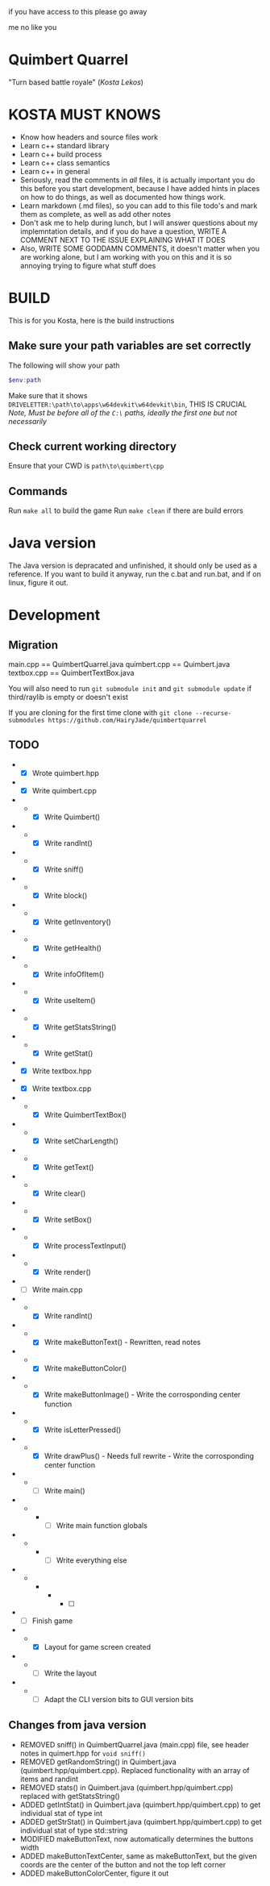 if you have access to this please go away

me no like you

# Quimbert Quarrel
"Turn based battle royale" (*Kosta Lekos*)

# KOSTA MUST KNOWS

- Know how headers and source files work
- Learn c++ standard library
- Learn c++ build process
- Learn c++ class semantics
- Learn c++ in general
- Seriously, read the comments in *all* files, it is actually important you do this before you start development, because I have added hints in places on how to do things, as well as documented how things work.
- Learn markdown (.md files), so you can add to this file todo's and mark them as complete, as well as add other notes
- Don't ask me to help during lunch, but I will answer questions about my implemntation details, and if you do have a question, WRITE A COMMENT NEXT TO THE ISSUE EXPLAINING WHAT IT DOES
- Also, WRITE SOME GODDAMN COMMENTS, it doesn't matter when you are working alone, but I am working with you on this and it is so annoying trying to figure what stuff does



# BUILD
This is for you Kosta, here is the build instructions

## Make sure your path variables are set correctly
The following will show your path

``` powershell
$env:path
```

Make sure that it shows `DRIVELETTER:\path\to\apps\w64devkit\w64devkit\bin`, THIS IS CRUCIAL
*Note, Must be before all of the `C:\` paths, ideally the first one but not necessarily*

## Check current working directory

Ensure that your CWD is `path\to\quimbert\cpp`

## Commands

Run `make all` to build the game
Run `make clean` if there are build errors

# Java version
The Java version is depracated and unfinished, it should only be used as a reference. If you want to build it anyway, run the c.bat and run.bat, and if on linux, figure it out.

# Development

## Migration
main.cpp == QuimbertQuarrel.java
quimbert.cpp == Quimbert.java
textbox.cpp == QuimbertTextBox.java

You will also need to run `git submodule init` and `git submodule update` if third/raylib is empty or doesn't exist

If you are cloning for the first time clone with `git clone --recurse-submodules https://github.com/HairyJade/quimbertquarrel`

## TODO
- - [x] Wrote quimbert.hpp
- - [x] Write quimbert.cpp
- - - [x] Write Quimbert() 
- - - [x] Write randInt()
- - - [x] Write sniff()
- - - [x] Write block()
- - - [x] Write getInventory()
- - - [x] Write getHealth()
- - - [x] Write infoOfItem()
- - - [x] Write useItem()
- - - [x] Write getStatsString()
- - - [x] Write getStat()
- - [x] Write textbox.hpp
- - [x] Write textbox.cpp
- - - [x] Write QuimbertTextBox()
- - - [x] Write setCharLength()
- - - [x] Write getText()
- - - [x] Write clear()
- - - [x] Write setBox()
- - - [x] Write processTextInput()
- - - [x] Write render()
- - [ ] Write main.cpp
- - - [x] Write randInt()
- - - [x] Write makeButtonText() - Rewritten, read notes
- - - [x] Write makeButtonColor()
- - - [x] Write makeButtonImage() - Write the corrosponding center function
- - - [x] Write isLetterPressed()
- - - [x] Write drawPlus() - Needs full rewrite - Write the corrosponding center function
- - - [ ] Write main()
- - - - [ ] Write main function globals
- - - - [ ] Write everything else
- - - - - [ ] 
- - [ ] Finish game
- - - [x] Layout for game screen created
- - - [ ] Write the layout
- - - [ ] Adapt the CLI version bits to GUI version bits

## Changes from java version
- REMOVED sniff() in QuimbertQuarrel.java (main.cpp) file, see header notes in quimert.hpp for `void sniff()`
- REMOVED getRandomString() in Quimbert.java (quimbert.hpp/quimbert.cpp). Replaced functionality with an array of items and randint
- REMOVED stats() in Quimbert.java (quimbert.hpp/quimbert.cpp) replaced with getStatsString()
- ADDED getIntStat() in Quimbert.java (quimbert.hpp/quimbert.cpp) to get individual stat of type int
- ADDED getStrStat() in Quimbert.java (quimbert.hpp/quimbert.cpp) to get individual stat of type std::string
- MODIFIED makeButtonText, now automatically determines the buttons width
- ADDED makeButtonTextCenter, same as makeButtonText, but the given coords are the center of the button and not the top left corner
- ADDED makeButtonColorCenter, figure it out

